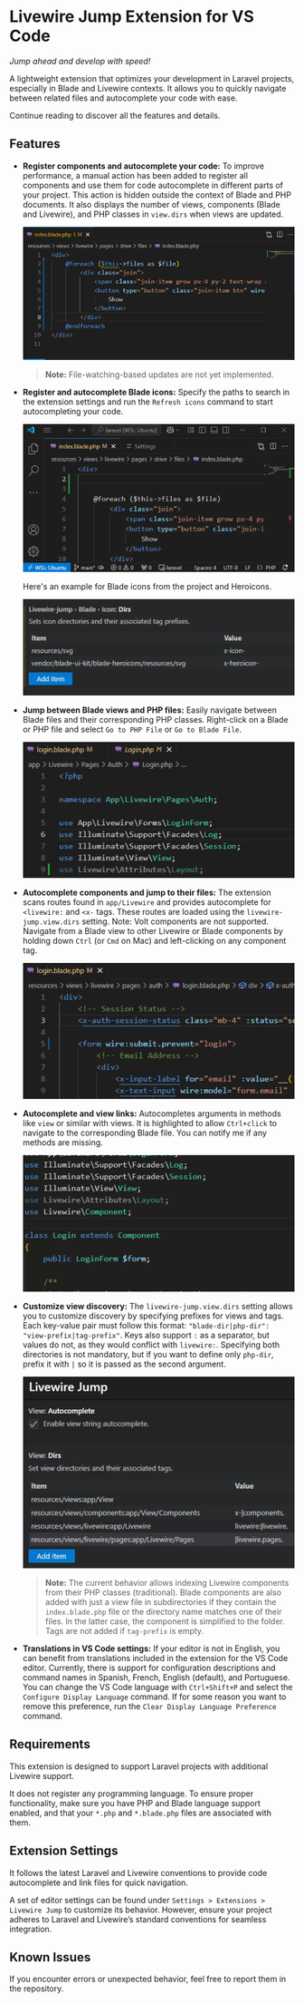 # Livewire Jump Extension for VS Code

*Jump ahead and develop with speed!*

A lightweight extension that optimizes your development in Laravel projects, especially in Blade and Livewire contexts. It allows you to quickly navigate between related files and autocomplete your code with ease.

Continue reading to discover all the features and details.

## Features

- **Register components and autocomplete your code:** To improve performance, a manual action has been added to register all components and use them for code autocomplete in different parts of your project. This action is hidden outside the context of Blade and PHP documents. It also displays the number of views, components (Blade and Livewire), and PHP classes in `view.dirs` when views are updated.

    ![Refresh Views](https://github.com/pizcadesaber/vscode-livewire-jump/raw/HEAD/docs/images/refresh-views.gif)

    > **Note:** File-watching-based updates are not yet implemented.

- **Register and autocomplete Blade icons:** Specify the paths to search in the extension settings and run the `Refresh icons` command to start autocompleting your code.

    ![Autocomplete Blade icons](https://github.com/pizcadesaber/vscode-livewire-jump/raw/HEAD/docs/images/blade-icon-completion.gif)

    Here's an example for Blade icons from the project and Heroicons.

    ![Blade icons settings](https://github.com/pizcadesaber/vscode-livewire-jump/raw/HEAD/docs/images/blade-icon-settings.jpg)

- **Jump between Blade views and PHP files:** Easily navigate between Blade files and their corresponding PHP classes. Right-click on a Blade or PHP file and select `Go to PHP File` or `Go to Blade File`.

    ![Go to PHP Class and View](https://github.com/pizcadesaber/vscode-livewire-jump/raw/HEAD/docs/images/view-class.gif)

- **Autocomplete components and jump to their files:** The extension scans routes found in `app/Livewire` and provides autocomplete for `<livewire:` and `<x-` tags. These routes are loaded using the `livewire-jump.view.dirs` setting. Note: Volt components are not supported. Navigate from a Blade view to other Livewire or Blade components by holding down `Ctrl` (or `Cmd` on Mac) and left-clicking on any component tag.

    ![Go to Component Views](https://github.com/pizcadesaber/vscode-livewire-jump/raw/HEAD/docs/images/blade-links.gif)

- **Autocomplete and view links:** Autocompletes arguments in methods like `view` or similar with views. It is highlighted to allow `Ctrl+click` to navigate to the corresponding Blade file. You can notify me if any methods are missing.

    ![View String](https://github.com/pizcadesaber/vscode-livewire-jump/raw/HEAD/docs/images/view-string.gif)

- **Customize view discovery:** The `livewire-jump.view.dirs` setting allows you to customize discovery by specifying prefixes for views and tags. Each key-value pair must follow this format: `"blade-dir|php-dir": "view-prefix|tag-prefix"`. Keys also support `:` as a separator, but values do not, as they would conflict with `livewire:`. Specifying both directories is not mandatory, but if you want to define only `php-dir`, prefix it with `|` so it is passed as the second argument.

    ![View Discovery](https://github.com/pizcadesaber/vscode-livewire-jump/raw/HEAD/docs/images/view-discovery.jpg)

    > **Note:** The current behavior allows indexing Livewire components from their PHP classes (traditional). Blade components are also added with just a view file in subdirectories if they contain the `index.blade.php` file or the directory name matches one of their files. In the latter case, the component is simplified to the folder. Tags are not added if `tag-prefix` is empty.

- **Translations in VS Code settings:** If your editor is not in English, you can benefit from translations included in the extension for the VS Code editor. Currently, there is support for configuration descriptions and command names in Spanish, French, English (default), and Portuguese. You can change the VS Code language with `Ctrl+Shift+P` and select the `Configure Display Language` command. If for some reason you want to remove this preference, run the `Clear Display Language Preference` command.

## Requirements

This extension is designed to support Laravel projects with additional Livewire support.

It does not register any programming language. To ensure proper functionality, make sure you have PHP and Blade language support enabled, and that your `*.php` and `*.blade.php` files are associated with them.

## Extension Settings

It follows the latest Laravel and Livewire conventions to provide code autocomplete and link files for quick navigation.

A set of editor settings can be found under `Settings > Extensions > Livewire Jump` to customize its behavior. However, ensure your project adheres to Laravel and Livewire’s standard conventions for seamless integration.

## Known Issues

If you encounter errors or unexpected behavior, feel free to report them in the repository.